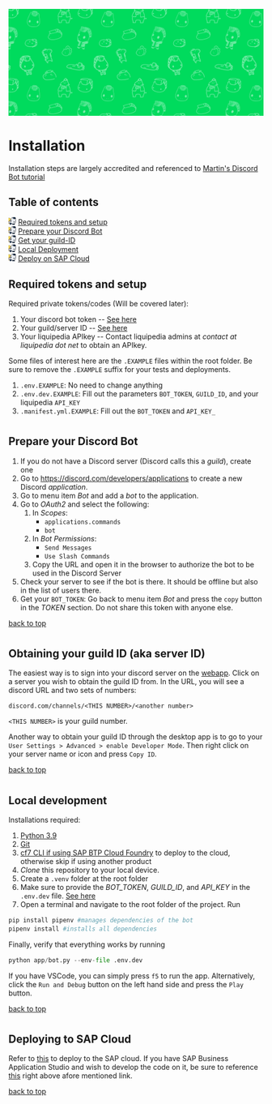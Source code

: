 ![Header](./README_assets/header.jpeg)

# Installation
Installation steps are largely accredited and referenced to [Martin's Discord Bot tutorial](https://github.com/simachri/discord-bot-techlearn-sapcloud/blob/master/Project_Setup.md#prepare_discord_bot_appl)

## Table of contents
<img width='15px' height='15px' src='./README_assets/bluebullet.png'/>  [Required tokens and setup](#tokens)\
<img width='15px' height='15px' src='./README_assets/bluebullet.png'/>  [Prepare your Discord Bot](#bot-prepare)\
<img width='15px' height='15px' src='./README_assets/bluebullet.png'/>  [Get your guild-ID](#guild-ID)\
<img width='15px' height='15px' src='./README_assets/bluebullet.png'/>  [Local Deployment](#local-deploy)\
<img width='15px' height='15px' src='./README_assets/bluebullet.png'/>  [Deploy on SAP Cloud](#SAP-cloud)

<a id='tokens'></a>

## Required tokens and setup

Required private tokens/codes (Will be covered later):
1. Your discord bot token -- [See here](#bot-token)
1. Your guild/server ID -- [See here](#guild-ID)
1. Your liquipedia APIkey -- Contact liquipedia admins at _contact at liquipedia dot net_ to obtain an APIkey.

Some files of interest here are the `.EXAMPLE` files within the root folder.  Be sure to remove the `.EXAMPLE` suffix for your tests and deployments.
1. `.env.EXAMPLE`: No need to change anything
1. `.env.dev.EXAMPLE`: Fill out the parameters `BOT_TOKEN`, `GUILD_ID`, and your liquipedia `API_KEY`
1. `.manifest.yml.EXAMPLE`: Fill out the `BOT_TOKEN` and `API_KEY_`

#
<a id='bot-prepare'></a>

## Prepare your Discord Bot
1.  If you do not have a Discord server (Discord calls this a _guild_), create one
1. Go to https://discord.com/developers/applications to create a new Discord _application_.
1. Go to menu item _Bot_ and add a _bot_ to the application.
1. Go to _OAuth2_ and select the following:
    1. In _Scopes_:
        - `applications.commands`
        - `bot`
    1. In _Bot Permissions_:
        - `Send Messages`
        - `Use Slash Commands`
    1. Copy the URL and open it in the browser to authorize the bot to be used in the Discord Server
1. Check your server to see if the bot is there.  It should be offline but also in the list of users there.
<a id='bot-token'></a>
1. Get your `BOT_TOKEN`: Go back to menu item _Bot_ and press the `copy` button in the _TOKEN_ section.  Do not share this token with anyone else.

<a href='#'>back to top</a>
#
<a id='guild-ID'></a>

## Obtaining your guild ID (aka server ID)

The easiest way is to sign into your discord server on the [webapp](https://www.discord.com).  Click on a server you wish to obtain the guild ID from.  In the URL, you will see a discord URL and two sets of numbers:
```
discord.com/channels/<THIS NUMBER>/<another number>
```
`<THIS NUMBER>` is your guild number.

Another way to obtain your guild ID through the desktop app is to go to your `User Settings > Advanced > enable Developer Mode`. Then right click on your server name or icon and press `Copy ID`.

<a href='#'>back to top</a>
#
<a id='local-deploy'></a>

## Local development

Installations required:

1. [Python 3.9](https://www.python.org/downloads/)
1. [Git](https://git-scm.com/book/en/v2/Getting-Started-Installing-Git)
1. [cf7 CLI if using SAP BTP Cloud Foundry](https://github.com/cloudfoundry/cli/blob/master/doc/installation-instructions/installation-instructions-v7.md#installers-and-compressed-binaries) to deploy to the cloud, otherwise skip if using another product
1. _Clone_ this repository to your local device.
1. Create a `.venv` folder at the root folder
1. Make sure to provide the _BOT_TOKEN_, _GUILD_ID_, and _API_KEY_ in the `.env.dev` file.  [See here](#tokens)
1. Open a terminal and navigate to the root folder of the project.  Run 
```python
pip install pipenv #manages dependencies of the bot
pipenv install #installs all dependencies
```

Finally, verify that everything works by running
```python
python app/bot.py --env-file .env.dev 
```
If you have VSCode, you can simply press `f5` to run the app.  Alternatively, click the `Run and Debug` button on the left hand side and press the `Play` button.

<a href='#'>back to top</a>
#
<a id='SAP-cloud'></a>
## Deploying to SAP Cloud
Refer to [this](https://github.com/simachri/discord-bot-techlearn-sapcloud/blob/master/Project_Setup.md#deployment_cf) to deploy to the SAP cloud. If you have SAP Business Application Studio and wish to develop the code on it, be sure to reference [this](https://github.com/simachri/discord-bot-techlearn-sapcloud/blob/master/Project_Setup.md#proj_setup_bas) right above afore mentioned link.

<a href='#'>back to top</a>